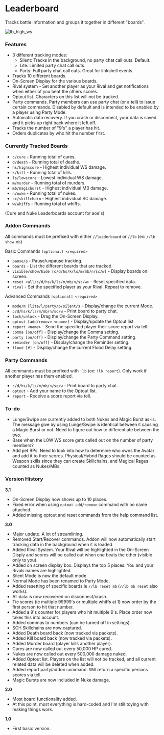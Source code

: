 # Leaderboard
Tracks battle information and groups it together in different "boards".  

![lb_high_ws](https://github.com/iLVL-Key/FFXI/assets/101156258/9153f70c-4bd4-4884-bea6-1d90faa60b75)

### Features
- 3 different tracking modes:
  - Silent: Tracks in the background, no party chat call outs. Default.
  - Lite: Limited party chat call outs.
  - Party: Full party chat call outs. Great for linkshell events.
- Tracks 10 different boards.
- On-Screen Display for the various boards.
- Rival system - Set another player as your Rival and get notifications when either of you beat the others scores.
- Optout list. Characters on this list will not be tracked.
- Party commands. Party members can use party chat (or a tell) to issue certain commands. Disabled by default and is intended to be enabled by a player using Party Mode.
- Automatic data recovery. If you crash or disconnect, your data is saved and it picks up right back where it left off.
- Tracks the number of "9's" a player has hit.
- Orders duplicates by who hit the number first.

### Currently Tracked Boards
- `c/cure` - Running total of cures.
- `d/death` - Running total of deaths.
- `hs/highscore` - Highest individual WS damage.
- `k/kill` - Running total of kills.
- `ls/lowscore` - Lowest individual WS damage.
- `m/murder` - Running total of murders.
- `mb/magicburst` - Highest individual MB damage.
- `n/nuke` - Running total of nukes.
- `sc/skillchain` - Highest individual SC damage.
- `w/whiffs` - Running total of whiffs.

(Cure and Nuke Leaderboards account for aoe's)

### Addon Commands
All commands must be prefixed with either `//leaderboard` or `//lb` (ex: `//lb show mb`)

Basic Commands `[optional] <required>`
- `pause/p` - Pause/unpause tracking.
- `boards` - List the different boards that are tracked.
- `visible/show/hide [c/d/hs/k/ls/m/mb/n/sc/w]` - Display boards on screen.
- `reset <all/c/d/hs/k/ls/m/mb/n/sc/w>` - Reset specified data.
- `rival` - Set the specified player as your Rival. Repeat to remove.

Advanced Commands `[optional] <required>`
- `mode/m [lite/l/party/p/silent/s` - Display/change the current Mode.
- `c/d/hs/k/ls/m/mb/n/sc/w` - Print board to party chat.
- `lock/unlock` - Drag the On-Screen Display.
- `optout [add/remove <name>]` - Display/update the Optout list.
- `report <name>` - Send the specified player their score report via tell.
- `comma [on/off]` - Display/change the Comma setting.
- `party [on/off]` - Display/change the Party Command setting.
- `reminder [on/off]` - Display/change the Reminder setting.
- `flood [#]` - Display/change the current Flood Delay setting.

### Party Commands
All commands must be prefixed with `!lb` (ex: `!lb report`). Only work if another player has them enabled.
- `c/d/hs/k/ls/m/mb/n/sc/w` - Print board to party chat.
- `optout` - Add your name to the Optout list.
- `report` - Receive a score report via tell.

### To-do
- Lunge/Swipe are currently added to both Nukes and Magic Burst as-is. The message give by using Lunge/Swipe is identical between it causing a Magic Burst or not. Need to figure out how to differentiate between the two.
- Base when the LOW WS score gets called out on the number of party members?
- Add pet BPs. Need to look into how to determine who owns the Avatar and add it to their scores. Physical/Hybrid Rages should be counted as Weapon skills since they can create Skillchains, and Magical Rages counted as Nukes/MBs.

### Version History

**3.1**
- On-Screen Display now shows up to 10 places.
- Fixed error when using `optout add/remove` command with no name attached.
- Added missing optout and reset commands from the help command list.

**3.0**
- Major update. A lot of streamlining.
- Removed Start/Recover commands. Addon will now automatically start tracking data in the background when it is loaded.
- Added Rival System. Your Rival will be highlighted in the On-Screen Disply and scores will be called out when one beats the other (visible only to you).
- Added on screen display box. Displays the top 5 places. You and your Rivals names are highlighted. 
- Silent Mode is now the default mode.
- Normal Mode has been renamed to Party Mode.
- Added resetting of specific boards ie `//lb reset mb` (`//lb mb reset` also works).
- All data is now recovered on disconnect/crash.
- Tie scores (ie multiple 99999's or multiple whiffs at 1) now order by the first person to hit that number.
- Added a 9's counter for players who hit multiple 9's. Place order now takes this into account.
- Added commas to numbers (can be turned off in settings).
- SCH Skillchains are now captured.
- Added Death board back (now tracked via packets).
- Added Kill board back (now tracked via packets).
- Added Murder board (player kills another player).
- Cures are now called out every 50,000 HP cured.
- Nukes are now called out every 500,000 damage nuked.
- Added Optout list. Players on the list will not be tracked, and all current related data will be deleted when added.
- Added report party/addon command. Will return a specific persons scores via tell.
- Magic Bursts are now included in Nuke damage.

**2.0**
- Most board functionality added.
- At this point, most everything is hard-coded and I'm still toying with making things work.

**1.0**
- First basic version.
